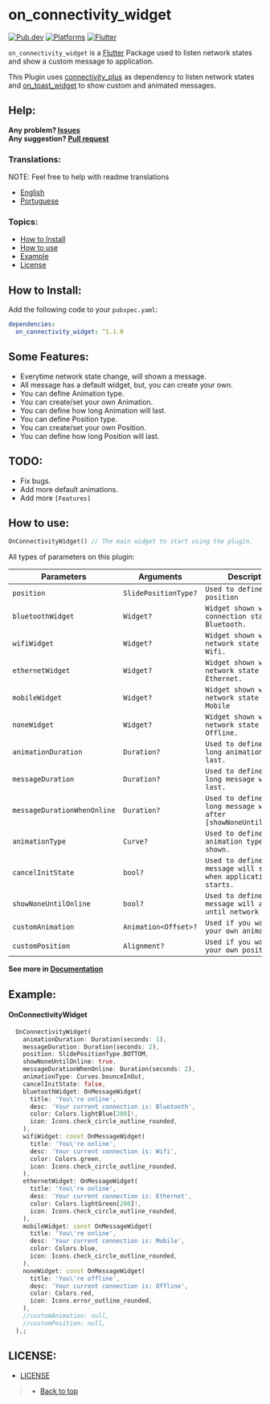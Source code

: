 # on_connectivity_widget

[![Pub.dev](https://img.shields.io/pub/v/on_connectivity_widget?color=9cf&label=Pub.dev&style=flat-square)](https://pub.dev/packages/on_connectivity_widget)
[![Platforms](https://img.shields.io/badge/Platforms-Android%20%7C%20IOS%20%7C%20Web%20%7C%20MacOs%20%7C%20Linux%20%7C%20Windows-9cf?&style=flat-square)](https://www.android.com/)
[![Flutter](https://img.shields.io/badge/Language-Flutter%20%7C%20Null--Safety-9cf?logo=flutter&style=flat-square)](https://www.flutter.dev/)

`on_connectivity_widget` is a [Flutter](https://flutter.dev/) Package used to listen network states and show a custom message to application.

This Plugin uses [connectivity_plus](https://pub.dev/packages/connectivity_plus) as dependency to listen network states
and [on_toast_widget](https://pub.dev/packages/on_toast_widget) to show custom and animated messages.

## Help:

**Any problem? [Issues](https://github.com/LucJosin/on_connectivity_widget/issues)** <br>
**Any suggestion? [Pull request](https://github.com/LucJosin/on_connectivity_widget/pulls)**

### Translations:

NOTE: Feel free to help with readme translations

* [English](README.md)
* [Portuguese](README.pt-BR.md)

### Topics:

* [How to Install](#how-to-install)
* [How to use](#how-to-use)
* [Example](#example)
* [License](#license)

<!-- ## Gif Examples:
| <img src=""/> | <img src=""/> | <img src=""/> | <img src=""/> |
|:---:|:---:|:---:|:---:|
| TOP | BOTTOM | LEFT_TOP | LEFT_BOTTOM | -->

## How to Install:
Add the following code to your `pubspec.yaml`:
```yaml
dependencies:
  on_connectivity_widget: ^1.1.0
```

## Some Features:

* Everytime network state change, will shown a message.
* All message has a default widget, but, you can create your own.
* You can define Animation type. 
* You can create/set your own Animation. 
* You can define how long Animation will last.
* You can define Position type. 
* You can create/set your own Position. 
* You can define how long Position will last.

## TODO:

* Fix bugs.
* Add more default animations.
* Add more `[Features]`

## How to use:

```dart
OnConnectivityWidget() // The main widget to start using the plugin.
```
All types of parameters on this plugin:

|  Parameters  |   Arguments   |   Description   |
|--------------|-----------------|-----------------|
| `position` | `SlidePositionType?` | `Used to define message position` | <br>
| `bluetoothWidget` | `Widget?` | `Widget shown when connection state is: Bluetooth.` | <br>
| `wifiWidget` | `Widget?` | `Widget shown when network state is: Wifi.` | <br>
| `ethernetWidget` | `Widget?` | `Widget shown when network state is: Ethernet.` | <br>
| `mobileWidget` | `Widget?` | `Widget shown when network state is: Mobile` | <br>
| `noneWidget` | `Widget?` | `Widget shown when network state is: Offline.` | <br>
| `animationDuration` | `Duration?` | `Used to define how long animation will last.` | <br>
| `messageDuration` | `Duration?` | `Used to define how long message will last.` | <br>
| `messageDurationWhenOnline` | `Duration?` | `Used to define how long message will after [showNoneUntilOnline].` | <br>
| `animationType` | `Curve?` | `Used to define what animation type will be shown.` | <br>
| `cancelInitState` | `bool?` | `Used to define if message will shown when application starts.` | <br>
| `showNoneUntilOnline` | `bool?` | `Used to define if message will await until network connect.` | <br>
| `customAnimation` | `Animation<Offset>?` | `Used if you want use your own animation.` | <br>
| `customPosition` | `Alignment?` | `Used if you want use your own position.` | <br>

**See more in [Documentation](https://pub.dev/documentation/on_connectivity_widget/latest/on_connectivity_widget/on_connectivity_widget-library.html)**

## Example:

#### OnConnectivityWidget
```dart
  OnConnectivityWidget(
    animationDuration: Duration(seconds: 1),
    messageDuration: Duration(seconds: 2),
    position: SlidePositionType.BOTTOM,
    showNoneUntilOnline: true,
    messageDurationWhenOnline: Duration(seconds: 2),
    animationType: Curves.bounceInOut,
    cancelInitState: false,
    bluetoothWidget: OnMessageWidget(
      title: 'You\'re online',
      desc: 'Your current connection is: Bluetooth',
      color: Colors.lightBlue[200]!,
      icon: Icons.check_circle_outline_rounded,
    ),
    wifiWidget: const OnMessageWidget(
      title: 'You\'re online',
      desc: 'Your current connection is: Wifi',
      color: Colors.green,
      icon: Icons.check_circle_outline_rounded,
    ),
    ethernetWidget: OnMessageWidget(
      title: 'You\'re online',
      desc: 'Your current connection is: Ethernet',
      color: Colors.lightGreen[200]!,
      icon: Icons.check_circle_outline_rounded,
    ),
    mobileWidget: const OnMessageWidget(
      title: 'You\'re online',
      desc: 'Your current connection is: Mobile',
      color: Colors.blue,
      icon: Icons.check_circle_outline_rounded,
    ),
    noneWidget: const OnMessageWidget(
      title: 'You\'re offline',
      desc: 'Your current connection is: Offline',
      color: Colors.red,
      icon: Icons.error_outline_rounded,
    ),
    //customAnimation: null,
    //customPosition: null,
  ),;
```

## LICENSE:

* [LICENSE](https://github.com/LucJosin/on_connectivity_widget/blob/main/LICENSE)

> * [Back to top](#on_connectivity_widget)

